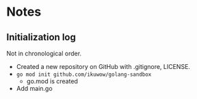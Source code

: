 # Notes

## Initialization log

Not in chronological order.

* Created a new repository on GitHub with .gitignore, LICENSE.
* `go mod init github.com/ikuwow/golang-sandbox`
  * go.mod is created
* Add main.go
